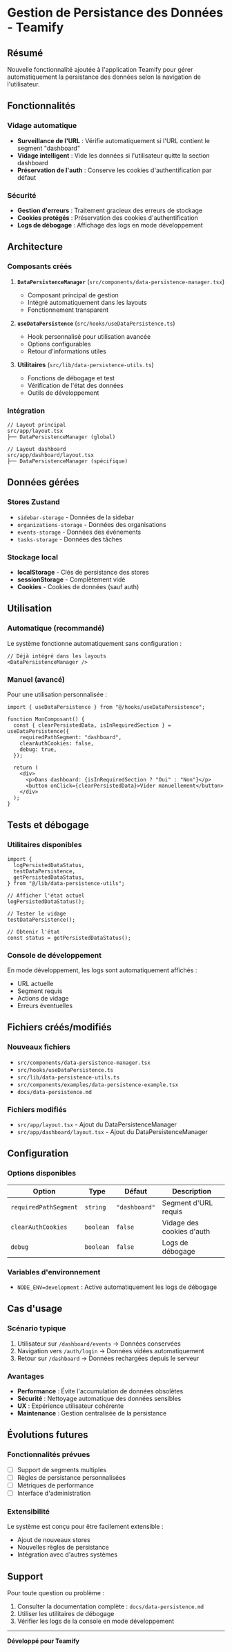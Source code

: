 # Gestion de Persistance des Données - Teamify

## Résumé

Nouvelle fonctionnalité ajoutée à l'application Teamify pour gérer automatiquement la persistance des données selon la navigation de l'utilisateur.

## Fonctionnalités

### Vidage automatique

- **Surveillance de l'URL** : Vérifie automatiquement si l'URL contient le segment "dashboard"
- **Vidage intelligent** : Vide les données si l'utilisateur quitte la section dashboard
- **Préservation de l'auth** : Conserve les cookies d'authentification par défaut

### Sécurité

- **Gestion d'erreurs** : Traitement gracieux des erreurs de stockage
- **Cookies protégés** : Préservation des cookies d'authentification
- **Logs de débogage** : Affichage des logs en mode développement

## Architecture

### Composants créés

1. **`DataPersistenceManager`** (`src/components/data-persistence-manager.tsx`)

   - Composant principal de gestion
   - Intégré automatiquement dans les layouts
   - Fonctionnement transparent

2. **`useDataPersistence`** (`src/hooks/useDataPersistence.ts`)

   - Hook personnalisé pour utilisation avancée
   - Options configurables
   - Retour d'informations utiles

3. **Utilitaires** (`src/lib/data-persistence-utils.ts`)
   - Fonctions de débogage et test
   - Vérification de l'état des données
   - Outils de développement

### Intégration

```tsx
// Layout principal
src/app/layout.tsx
├── DataPersistenceManager (global)

// Layout dashboard
src/app/dashboard/layout.tsx
├── DataPersistenceManager (spécifique)
```

## Données gérées

### Stores Zustand

- `sidebar-storage` - Données de la sidebar
- `organizations-storage` - Données des organisations
- `events-storage` - Données des événements
- `tasks-storage` - Données des tâches

### Stockage local

- **localStorage** - Clés de persistance des stores
- **sessionStorage** - Complètement vidé
- **Cookies** - Cookies de données (sauf auth)

## Utilisation

### Automatique (recommandé)

Le système fonctionne automatiquement sans configuration :

```tsx
// Déjà intégré dans les layouts
<DataPersistenceManager />
```

### Manuel (avancé)

Pour une utilisation personnalisée :

```tsx
import { useDataPersistence } from "@/hooks/useDataPersistence";

function MonComposant() {
  const { clearPersistedData, isInRequiredSection } = useDataPersistence({
    requiredPathSegment: "dashboard",
    clearAuthCookies: false,
    debug: true,
  });

  return (
    <div>
      <p>Dans dashboard: {isInRequiredSection ? "Oui" : "Non"}</p>
      <button onClick={clearPersistedData}>Vider manuellement</button>
    </div>
  );
}
```

## Tests et débogage

### Utilitaires disponibles

```tsx
import {
  logPersistedDataStatus,
  testDataPersistence,
  getPersistedDataStatus,
} from "@/lib/data-persistence-utils";

// Afficher l'état actuel
logPersistedDataStatus();

// Tester le vidage
testDataPersistence();

// Obtenir l'état
const status = getPersistedDataStatus();
```

### Console de développement

En mode développement, les logs sont automatiquement affichés :

- URL actuelle
- Segment requis
- Actions de vidage
- Erreurs éventuelles

## Fichiers créés/modifiés

### Nouveaux fichiers

- `src/components/data-persistence-manager.tsx`
- `src/hooks/useDataPersistence.ts`
- `src/lib/data-persistence-utils.ts`
- `src/components/examples/data-persistence-example.tsx`
- `docs/data-persistence.md`

### Fichiers modifiés

- `src/app/layout.tsx` - Ajout du DataPersistenceManager
- `src/app/dashboard/layout.tsx` - Ajout du DataPersistenceManager

## Configuration

### Options disponibles

| Option                | Type      | Défaut        | Description               |
| --------------------- | --------- | ------------- | ------------------------- |
| `requiredPathSegment` | `string`  | `"dashboard"` | Segment d'URL requis      |
| `clearAuthCookies`    | `boolean` | `false`       | Vidage des cookies d'auth |
| `debug`               | `boolean` | `false`       | Logs de débogage          |

### Variables d'environnement

- `NODE_ENV=development` : Active automatiquement les logs de débogage

## Cas d'usage

### Scénario typique

1. Utilisateur sur `/dashboard/events` → Données conservées
2. Navigation vers `/auth/login` → Données vidées automatiquement
3. Retour sur `/dashboard` → Données rechargées depuis le serveur

### Avantages

- **Performance** : Évite l'accumulation de données obsolètes
- **Sécurité** : Nettoyage automatique des données sensibles
- **UX** : Expérience utilisateur cohérente
- **Maintenance** : Gestion centralisée de la persistance

## Évolutions futures

### Fonctionnalités prévues

- [ ] Support de segments multiples
- [ ] Règles de persistance personnalisées
- [ ] Métriques de performance
- [ ] Interface d'administration

### Extensibilité

Le système est conçu pour être facilement extensible :

- Ajout de nouveaux stores
- Nouvelles règles de persistance
- Intégration avec d'autres systèmes

## Support

Pour toute question ou problème :

1. Consulter la documentation complète : `docs/data-persistence.md`
2. Utiliser les utilitaires de débogage
3. Vérifier les logs de la console en mode développement

---

**Développé pour Teamify**
